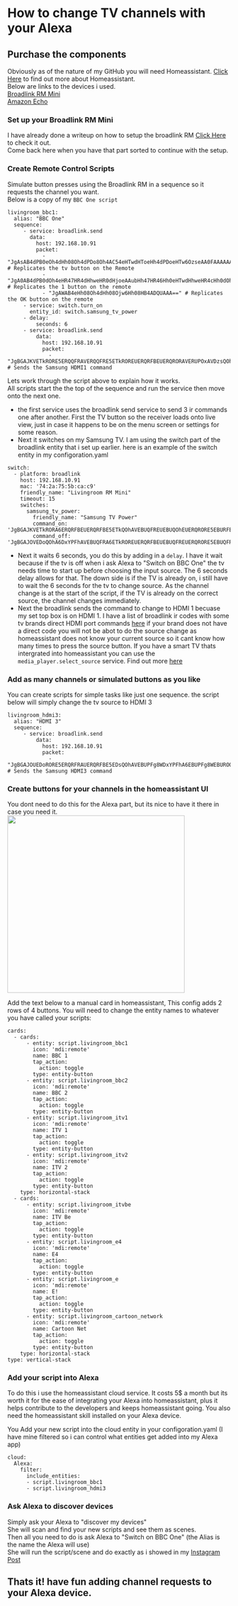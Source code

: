 # How to change TV channels with your Alexa

## Purchase the components
Obviously as of the nature of my GitHub you will need Homeassistant. [Click Here](https://www.home-assistant.io/) to find out more about Homeassistant.  
Below are links to the devices i used.  
[Broadlink RM Mini](https://www.banggood.com/Broadlink-Black-Bean-Smart-Home-Wifi-Remote-IR-Controller-Universal-Appliances-Smart-Control-p-1049494.html?p=VJ050124584579201809&custlinkid=605494&cur_warehouse=CN)  
[Amazon Echo](https://www.amazon.es/echo-dot-3-generacion-altavoz-inteligente-con-alexa-tela-de-color-antracita/dp/B07PHPXHQS/ref=sr_1_3?__mk_es_ES=%C3%85M%C3%85%C5%BD%C3%95%C3%91&keywords=echo&qid=1575247703&smid=A1AT7YVPFBWXBL&sr=8-3)  

### Set up your Broadlink RM Mini
I have already done a writeup on how to setup the broadlink RM  [Click Here](https://github.com/geekyclarkey/homeassistant/blob/master/howto_guides/broadlink_rm_mini3_and_homeassistant/README.md) to check it out.  
Come back here when you have that part sorted to continue with the setup.  

### Create Remote Control Scripts
Simulate button presses using the Broadlink RM in a sequence so it requests the channel you want.  
Below is a copy of my `BBC One script`
```
livingroom_bbc1:
  alias: "BBC One"
  sequence:
     - service: broadlink.send
       data:
         host: 192.168.10.91
         packet:
           - "JgAsAB4dPB0eOh4dHh08Oh4dPDo8Oh4AC54eHTwdHToeHh4dPDoeHTw6OzseAA0FAAAAAAAAAAAAAAAA" # Replicates the tv button on the Remote
           - "JgA0AB4dPB0dOh4eHR47HR4dHhweHR0dHjoeAAubHh47HR46Hh0eHTwdHhweHR4cHh0dOh4ADQUAAAAA" # Replicates the 1 button on the remote
           - "JgAWAB4eHh08Oh4dHh08Ojw6Hh08HB4ADQUAAA==" # Replicates the OK button on the remote
     - service: switch.turn_on
       entity_id: switch.samsung_tv_power
     - delay:
         seconds: 6
     - service: broadlink.send
         data:
           host: 192.168.10.91
           packet:
             - "JgBGAJKVETkRORE5ERQQFRAVERQQFRE5ETkROREUERQRFBEUERQRORAVERUPOxAVDzsQOhA6EBUQOhA6EBUQOhAVEBUPFhAADQUAAA==" # Sends the Samsung HDMI1 command
```

Lets work through the script above to explain how it works.  
All scripts start the the top of the sequence and run the service then move onto the next one.  
* the first service uses the broadlink send service to send 3 ir commands one after another.  First the TV button so the receiver loads onto live view, just in case it happens to be on the menu screen or settings for some reason.  
* Next it switches on my Samsung TV. I am using the switch part of the broadlink entity that i set up earlier. here is an example of the switch entity in my configoration.yaml
```
switch:
  - platform: broadlink
    host: 192.168.10.91
    mac: '74:2a:75:5b:ca:c9'
    friendly_name: "Livingroom RM Mini"
    timeout: 15
    switches:
      samsung_tv_power:
        friendly_name: "Samsung TV Power"
        command_on: 'JgBGAJKVETkRORA6ERQRFBEUERQRFBE5ETkQOhAVEBUQFREUEBUQOhEUERQRORE5EBURFBA6EBUQOhE5EBUQFRA6EDoRFBEADQUAAA=='
        command_off: 'JgBGAJOVEDoQOhA6DxYPFhAVEBUQFRA6ETkROREUERQRFBEUEBUQFREUERQRORE5EBUQFRE5ETkRORE5ERUQFRA6DzsPFhAADQUAAA=='

```
* Next it waits 6 seconds, you do this by adding in a `delay`. I have it wait because if the tv is off when i ask Alexa to "Switch on BBC One" the tv needs time to start up before choosing the input source. The 6 seconds delay allows for that. The down side is if the TV is already on, i still have to wait the 6 seconds for the tv to change source. As the channel change is at the start of the script, if the TV is already on the correct source, the channel changes immediately.  
* Next the broadlink sends the command to change to HDMI 1 becuase my set top box is on HDMI 1. I have a list of broadlink ir codes with some tv brands direct HDMI port commands [here](https://github.com/geekyclarkey/homeassistant/blob/master/howto_guides/broadlink_rm_mini3_and_homeassistant/Broadlink_IR_Codes.md) if your brand does not have a direct code you will not be abot to do the source change as homeassistant does not know your current source so it cant know how many times to press the source button. If you have a smart TV thats intergrated into homeassistant you can use the `media_player.select_source` service. Find out more [here](https://www.home-assistant.io/integrations/media_player/)  

### Add as many channels or simulated buttons as you like
You can create scripts for simple tasks like just one sequence. the script below will simply change the tv source to HDMI 3  
```
livingroom_hdmi3:
  alias: "HDMI 3"
  sequence:
     - service: broadlink.send
         data:
           host: 192.168.10.91
           packet:
             - "JgBGAJOUEDoRORE5ERQRFRAUERQRFBE5EDsQOhAVEBUPFg8WDxYPFhA6EBUPFg8WEBUROQ87EDoQFQ87EDoQOhA6EBUPFhAADQUAAA==" # Sends the Samsung HDMI3 command
```

### Create buttons for your channels in the homeassistant UI  
You dont need to do this for the Alexa part, but its nice to have it there in case you need it.  
<img src="https://github.com/geekyclarkey/homeassistant/blob/master/howto_guides/changing_tv_channels_with_alexa/images/channel_buttons.jpeg" width="400px">  

Add the text below to a manual card in homeassistant, This config adds 2 rows of 4 buttons. You will need to change the entity names to whatever you have called your scripts:  
```
cards:
  - cards:
      - entity: script.livingroom_bbc1
        icon: 'mdi:remote'
        name: BBC 1
        tap_action:
          action: toggle
        type: entity-button
      - entity: script.livingroom_bbc2
        icon: 'mdi:remote'
        name: BBC 2
        tap_action:
          action: toggle
        type: entity-button
      - entity: script.livingroom_itv1
        icon: 'mdi:remote'
        name: ITV 1
        tap_action:
          action: toggle
        type: entity-button
      - entity: script.livingroom_itv2
        icon: 'mdi:remote'
        name: ITV 2
        tap_action:
          action: toggle
        type: entity-button
    type: horizontal-stack
  - cards:
      - entity: script.livingroom_itvbe
        icon: 'mdi:remote'
        name: ITV Be
        tap_action:
          action: toggle
        type: entity-button
      - entity: script.livingroom_e4
        icon: 'mdi:remote'
        name: E4
        tap_action:
          action: toggle
        type: entity-button
      - entity: script.livingroom_e
        icon: 'mdi:remote'
        name: E!
        tap_action:
          action: toggle
        type: entity-button
      - entity: script.livingroom_cartoon_network
        icon: 'mdi:remote'
        name: Cartoon Net
        tap_action:
          action: toggle
        type: entity-button
    type: horizontal-stack
type: vertical-stack
```

### Add your script into Alexa
To do this i use the homeassistant cloud service. It costs 5$ a month but its worth it for the ease of integrating your Alexa into homeassistant, plus it helps contribute to the developers and keeps homeassistant going. You also need the homeassistant skill installed on your Alexa device.  

You Add your new script into the cloud entity in your configoration.yaml (I have mine filtered so i can control what entities get added into my Alexa app)  
```
cloud:
  Alexa:
    filter:
      include_entities:
      - script.livingroom_bbc1
      - script.livingroom_hdmi3
```

### Ask Alexa to discover devices
Simply ask your Alexa to "discover my devices"  
She will scan and find your new scripts and see them as scenes.  
Then all you need to do is ask Alexa to "Switch on BBC One" (the Alias is the name the Alexa will use)  
She will run the script/scene and do exactly as i showed in my [Instagram Post](https://www.instagram.com/p/B5d27TIAnFZ/)  

## Thats it! have fun adding channel requests to your Alexa device.
